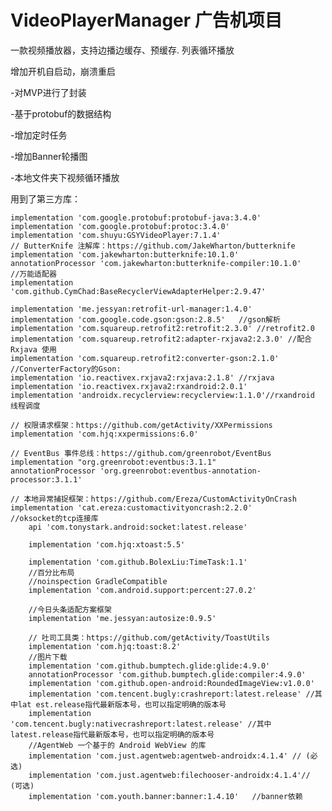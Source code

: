 # VideoPlayerManager 广告机项目
一款视频播放器，支持边播边缓存、预缓存. 列表循环播放

增加开机自启动，崩溃重启

-对MVP进行了封装 

-基于protobuf的数据结构

-增加定时任务

-增加Banner轮播图

-本地文件夹下视频循环播放



 
   用到了第三方库：
   
    implementation 'com.google.protobuf:protobuf-java:3.4.0'
    implementation 'com.google.protobuf:protoc:3.4.0'
    implementation 'com.shuyu:GSYVideoPlayer:7.1.4'
    // ButterKnife 注解库：https://github.com/JakeWharton/butterknife
    implementation 'com.jakewharton:butterknife:10.1.0'
    annotationProcessor 'com.jakewharton:butterknife-compiler:10.1.0'
    //万能适配器
    implementation 'com.github.CymChad:BaseRecyclerViewAdapterHelper:2.9.47'

    implementation 'me.jessyan:retrofit-url-manager:1.4.0'
    implementation 'com.google.code.gson:gson:2.8.5'   //gson解析
    implementation 'com.squareup.retrofit2:retrofit:2.3.0' //retrofit2.0
    implementation 'com.squareup.retrofit2:adapter-rxjava2:2.3.0' //配合Rxjava 使用
    implementation 'com.squareup.retrofit2:converter-gson:2.1.0' //ConverterFactory的Gson:
    implementation 'io.reactivex.rxjava2:rxjava:2.1.8' //rxjava
    implementation 'io.reactivex.rxjava2:rxandroid:2.0.1'
    implementation 'androidx.recyclerview:recyclerview:1.1.0'//rxandroid 线程调度

    // 权限请求框架：https://github.com/getActivity/XXPermissions
    implementation 'com.hjq:xxpermissions:6.0'

    // EventBus 事件总线：https://github.com/greenrobot/EventBus
    implementation "org.greenrobot:eventbus:3.1.1"
    annotationProcessor 'org.greenrobot:eventbus-annotation-processor:3.1.1'

    // 本地异常捕捉框架：https://github.com/Ereza/CustomActivityOnCrash
    implementation 'cat.ereza:customactivityoncrash:2.2.0'
    //oksocket的tcp连接库
        api 'com.tonystark.android:socket:latest.release'

        implementation 'com.hjq:xtoast:5.5'

        implementation 'com.github.BolexLiu:TimeTask:1.1'
        //百分比布局
        //noinspection GradleCompatible
        implementation 'com.android.support:percent:27.0.2'

        //今日头条适配方案框架
        implementation 'me.jessyan:autosize:0.9.5'

        // 吐司工具类：https://github.com/getActivity/ToastUtils
        implementation 'com.hjq:toast:8.2'
        //图片下载
        implementation 'com.github.bumptech.glide:glide:4.9.0'
        annotationProcessor 'com.github.bumptech.glide:compiler:4.9.0'
        implementation 'com.github.open-android:RoundedImageView:v1.0.0'
        implementation 'com.tencent.bugly:crashreport:latest.release' //其中lat est.release指代最新版本号，也可以指定明确的版本号
        implementation 'com.tencent.bugly:nativecrashreport:latest.release' //其中latest.release指代最新版本号，也可以指定明确的版本号
        //AgentWeb 一个基于的 Android WebView 的库
        implementation 'com.just.agentweb:agentweb-androidx:4.1.4' // (必选)
        implementation 'com.just.agentweb:filechooser-androidx:4.1.4'// (可选)
        implementation 'com.youth.banner:banner:1.4.10'   //banner依赖
